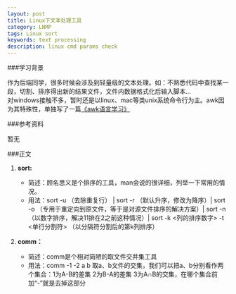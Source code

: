 ```yaml
---
layout: post
title: Linux下文本处理工具
category: LNMP
tags: Linux sort 
keywords: text processing
description: linux cmd params check
---
```


###学习背景

作为后端同学，很多时候会涉及到轻量级的文本处理。如：不熟悉代码中查找某一段，切割、排序得出新的结果文件，文件内数据格式化后输入脚本...  
对windows接触不多，暂时还是以linux、mac等类unix系统命令行为主。awk因为其特殊性，单独写了一篇[《awk语言学习》](/2015/12/29/LearningAWK.html)

###参考资料  

暂无

###正文

1. **sort:**
	- 简述：顾名思义是个排序的工具，man会说的很详细，列举一下常用的情况。
	- 用法：sort -u （去除重复行） | sort -r （默认升序，修改为降序）| sort -o （专用于重定向到原文件，等于是对源文件排序的解决方案）| sort -n （以数字排序，解决11排在2之前这种情况）|  sort -k <列的排序数字> -t <单行分割符> （以分隔符分割后的第k列排序）

2. **comm：**
	- 简述：comm是个相对简陋的取文件交并集工具
	- 用法：comm -1 -2 a b 取a、b文件的交集，我们可以把a、b分别看作两个集合：1为A-B的差集 2为B-A的差集 3为A∩B的交集，在哪个集合前加“-”就是去掉这部分